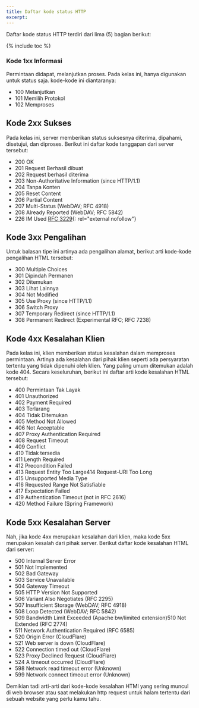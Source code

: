 ```yaml
---
title: Daftar kode status HTTP
excerpt: 
---
```

Daftar kode status HTTP terdiri dari lima (5) bagian berikut:

{% include toc %}

### Kode 1xx Informasi

Permintaan didapat, melanjutkan proses. Pada kelas ini, hanya digunakan untuk status saja. kode-kode ini diantaranya:

- 100 Melanjutkan
- 101 Memilih Protokol
- 102 Memproses

## Kode 2xx Sukses

Pada kelas ini, server memberikan status suksesnya diterima, dipahami, disetujui, dan diproses. Berikut ini daftar kode tanggapan dari server tersebut:

- 200 OK
- 201 Request Berhasil dibuat
- 202 Request berhasil diterima
- 203 Non-Authoritative Information (since HTTP/1.1)
- 204 Tanpa Konten
- 205 Reset Content
- 206 Partial Content
- 207 Multi-Status (WebDAV; RFC 4918)
- 208 Already Reported (WebDAV; RFC 5842)
- 226 IM Used [RFC 3229](https://tools.ietf.org/html/rfc3229){: rel="external nofollow"}

## Kode 3xx Pengalihan

Untuk balasan tipe ini artinya ada pengalihan alamat, berikut arti kode-kode pengalihan HTML tersebut:

- 300 Multiple Choices
- 301 Dipindah Permanen
- 302 Ditemukan
- 303 Lihat Lainnya
- 304 Not Modified
- 305 Use Proxy (since HTTP/1.1)
- 306 Switch Proxy
- 307 Temporary Redirect (since HTTP/1.1)
- 308 Permanent Redirect (Experimental RFC; RFC 7238)

## Kode 4xx Kesalahan Klien

Pada kelas ini, klien memberikan status kesalahan dalam memproses permintaan. Artinya ada kesalahan dari pihak klien seperti ada persyaratan tertentu yang tidak dipenuhi oleh klien. Yang paling umum ditemukan adalah kode 404. Secara keseluruhan, berikut ini daftar arti kode kesalahan HTML tersebut:

- 400 Permintaan Tak Layak
- 401 Unauthorized
- 402 Payment Required
- 403 Terlarang
- 404 Tidak Ditemukan
- 405 Method Not Allowed
- 406 Not Acceptable
- 407 Proxy Authentication Required
- 408 Request Timeout
- 409 Conflict
- 410 Tidak tersedia
- 411 Length Required
- 412 Precondition Failed
- 413 Request Entity Too Large414 Request-URI Too Long
- 415 Unsupported Media Type
- 416 Requested Range Not Satisfiable
- 417 Expectation Failed
- 419 Authentication Timeout (not in RFC 2616)
- 420 Method Failure (Spring Framework)

## Kode 5xx Kesalahan Server

Nah, jika kode 4xx merupakan kesalahan dari klien, maka kode 5xx merupakan kesalah dari pihak server. Berikut daftar kode kesalahan HTML dari server:

- 500 Internal Server Error
- 501 Not Implemented
- 502 Bad Gateway
- 503 Service Unavailable
- 504 Gateway Timeout
- 505 HTTP Version Not Supported
- 506 Variant Also Negotiates (RFC 2295)
- 507 Insufficient Storage (WebDAV; RFC 4918)
- 508 Loop Detected (WebDAV; RFC 5842)
- 509 Bandwidth Limit Exceeded (Apache bw/limited extension)510 Not Extended (RFC 2774)
- 511 Network Authentication Required (RFC 6585)
- 520 Origin Error (CloudFlare)
- 521 Web server is down (CloudFlare)
- 522 Connection timed out (CloudFlare)
- 523 Proxy Declined Request (CloudFlare)
- 524 A timeout occurred (CloudFlare)
- 598 Network read timeout error (Unknown)
- 599 Network connect timeout error (Unknown)

Demikian tadi arti-arti dari kode-kode kesalahan HTMl yang sering muncul di web browser atau saat melakukan http request untuk halam tertentu dari sebuah website yang perlu kamu tahu.
